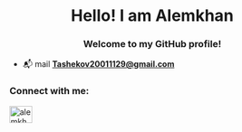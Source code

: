 <h1 align="center">Hello! I am Alemkhan

<h3 align="center">Welcome to my GitHub profile!</h3>

- 📬 mail **Tashekov20011129@gmail.com**

<h3 align="left">Connect with me:</h3>
<p align="left">
<a href="https://instagram.com/alemkhan_erzhanovich" target="blank"><img align="center" src="https://raw.githubusercontent.com/rahuldkjain/github-profile-readme-generator/master/src/images/icons/Social/instagram.svg" alt="alemkhan_erzhanovich" height="30" width="40" />
